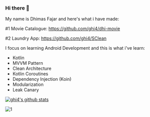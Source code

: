 ### Hi there 👋

My name is Dhimas Fajar and here's what i have made:

#1 Movie Catalogue: https://github.com/ghi4/dhi-movie

#2 Laundry App: https://github.com/ghi4/SClean

I focus on learning Android Development and this is what i've learn:

- Kotlin
- MVVM Pattern
- Clean Architecture
- Kotlin Coroutines
- Dependency Injection (Koin)
- Modularization
- Leak Canary

[![ghi4's github stats](https://github-readme-stats.vercel.app/api?username=ghi4&theme=blue-green)](https://github.com/ghi4/github-readme-stats)

![1](https://github-readme-stats.vercel.app/api/top-langs/?username=ghi4&theme=blue-green)

<!--
**ghi4/ghi4** is a ✨ _special_ ✨ repository because its `README.md` (this file) appears on your GitHub profile.

Here are some ideas to get you started:

- 🔭 I’m currently working on ...
- 🌱 I’m currently learning ...
- 👯 I’m looking to collaborate on ...
- 🤔 I’m looking for help with ...
- 💬 Ask me about ...
- 📫 How to reach me: ...
- 😄 Pronouns: ...
- ⚡ Fun fact: ...
-->
